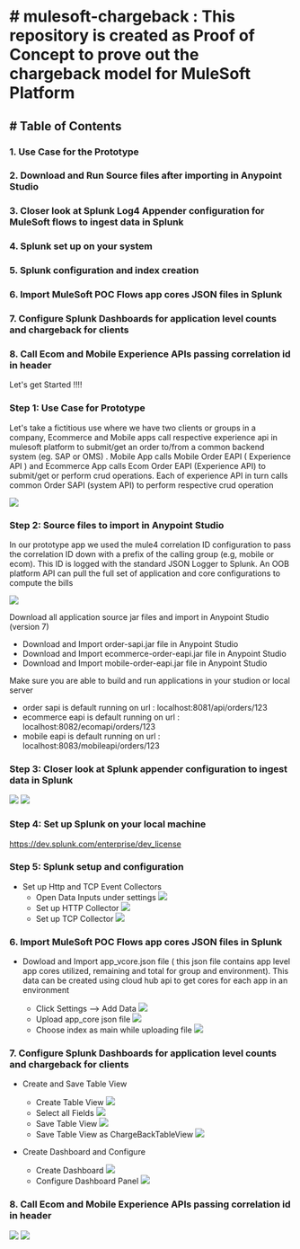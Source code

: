 # # mulesoft-chargeback : This repository is created as Proof of Concept to prove out the chargeback model for MuleSoft Platform 
## # Table of Contents 
###   1. Use Case for the Prototype
###   2. Download and Run Source files after importing in Anypoint Studio
###   3. Closer look at Splunk Log4 Appender configuration for MuleSoft flows to ingest data in Splunk
###   4. Splunk set up on your system 
###   5. Splunk configuration and index creation
###   6. Import MuleSoft POC Flows app cores JSON files in Splunk
###   7. Configure Splunk Dashboards for application level counts and chargeback for clients
###   8. Call Ecom and Mobile Experience APIs passing correlation id in header
  
  Let's get Started !!!!

### Step 1: Use Case for Prototype 
  Let's take a fictitious use where we have two clients or groups in a company, Ecommerce and Mobile apps call respective experience api in mulesoft platform to submit/get an order to/from a common backend system (eg. SAP or OMS) . Mobile App calls Mobile Order EAPI ( Experience API ) and Ecommerce App calls Ecom Order EAPI (Experience API) to submit/get or perform crud operations. Each of experience API in turn calls common Order SAPI (system API) to perform respective crud operation 

![](https://github.com/mulesoft-consulting/mulesoft-chargeback/blob/main/images/UseCase.png)


### Step 2: Source files to import in Anypoint Studio 

In our prototype app we used the mule4 correlation ID configuration to pass the correlation ID down with a prefix of the calling group (e.g, mobile or ecom). This ID is logged with the standard JSON Logger to Splunk. An OOB platform API can pull the full set of application and core configurations to compute the bills

![](https://github.com/mulesoft-consulting/mulesoft-chargeback/blob/main/images/APILayers.png)

Download all application source jar files and import in Anypoint Studio (version 7) 
- Download and Import order-sapi.jar file in Anypoint Studio 
- Download and Import ecommerce-order-eapi.jar file in Anypoint Studio
- Download and Import mobile-order-eapi.jar file in Anypoint Studio

Make sure you are able to build and run applications in your studion or local server 
- order sapi is default running on url : localhost:8081/api/orders/123
- ecommerce eapi is default running on url : localhost:8082/ecomapi/orders/123
- mobile eapi is default running on url :  localhost:8083/mobileapi/orders/123

### Step 3: Closer look at Splunk appender configuration to ingest data in Splunk

![](https://github.com/mulesoft-consulting/mulesoft-chargeback/blob/main/images/log4jappender.png)
![](https://github.com/mulesoft-consulting/mulesoft-chargeback/blob/main/images/config.png)


### Step 4: Set up Splunk on your local machine 

https://dev.splunk.com/enterprise/dev_license


### Step 5: Splunk setup and configuration 

-  Set up Http and TCP Event Collectors 
   - Open Data Inputs under settings
![](https://github.com/mulesoft-consulting/mulesoft-chargeback/blob/main/images/DataInputs.png)
   - Set up HTTP Collector
![](https://github.com/mulesoft-consulting/mulesoft-chargeback/blob/main/images/HttpCollector.png)
   - Set up TCP Collector
![](https://github.com/mulesoft-consulting/mulesoft-chargeback/blob/main/images/TCPCollector.png)

###   6. Import MuleSoft POC Flows app cores JSON files in Splunk
- Dowload and Import app_vcore.json file ( this json file contains app level app cores utilized, remaining and total for group and environment). This data can be created using cloud hub api to get cores for each app in an environment 

  - Click Settings --> Add Data
![](https://github.com/mulesoft-consulting/mulesoft-chargeback/blob/images/SettingsAddData.png)
   - Upload app_core json file 
![](https://github.com/mulesoft-consulting/mulesoft-chargeback/blob/main/images/upload.png)
   - Choose index as main while uploading file 
![](https://github.com/mulesoft-consulting/mulesoft-chargeback/blob/main/images/mainindexforupload.png)

###   7. Configure Splunk Dashboards for application level counts and chargeback for clients

- Create and Save Table View 
  - Create Table View
![](https://github.com/mulesoft-consulting/mulesoft-chargeback/blob/main/images/CreateTableView.png)
   - Select all Fields
![](https://github.com/mulesoft-consulting/mulesoft-chargeback/blob/main/images/TableViewFields.png)
   - Save Table View 
![](https://github.com/mulesoft-consulting/mulesoft-chargeback/blob/main/images/SaveTableView.png)
  - Save Table View as ChargeBackTableView
![](https://github.com/mulesoft-consulting/mulesoft-chargeback/blob/main/images/SaveTableViewAsChargeBackTableView.png)

- Create Dashboard and Configure
  - Create Dashboard
![](https://github.com/mulesoft-consulting/mulesoft-chargeback/blob/main/images/CreateNewDashboard.png)
   - Configure Dashboard Panel
![](https://github.com/mulesoft-consulting/mulesoft-chargeback/blob/main/images/CopyChargeBackDemoDashboardxml.png)

###   8. Call Ecom and Mobile Experience APIs passing correlation id in header

![](https://github.com/mulesoft-consulting/mulesoft-chargeback/blob/main/images/Dashboard.png)
![](https://github.com/mulesoft-consulting/mulesoft-chargeback/blob/main/images/Cores.png)



